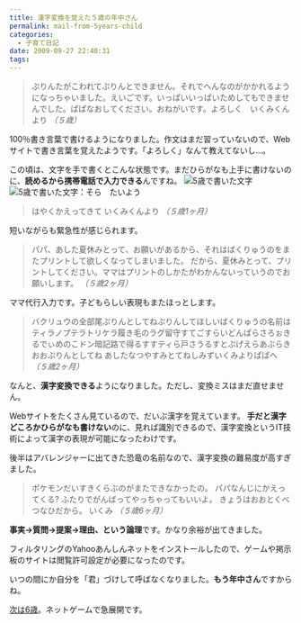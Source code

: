 ```yaml
---
title: 漢字変換を覚えた５歳の年中さん
permalink: mail-from-5years-child
categories:
  - 子育て日記
date: 2009-09-27 22:40:31
tags:
---
```


> ぷりんたがこわれてぷりんとできません。それでへんなのがかかれるようになっちゃいました。えいごです。いっぱいいっぱいためしてもできませんでした。ぱぱなおしてください。おねがいです。よろしく　いくみくんより
_（５歳）_

100％書き言葉で書けるようになりました。作文はまだ習っていないので、Webサイトで書き言葉を覚えたようです。「よろしく」なんて教えてないし...。

この頃は、文字を手で書くとこんな状態です。まだひらがなも上手に書けないのに、**読めるから携帯電話で入力できる**んですね。
![5歳で書いた文字](/images/ia-kid/20050521-5sai-moji.png)
![5歳で書いた文字：そら　たいよう](/images/ia-kid/20050603-5sai-moji.png)

> はやくかえってきて
> いくみくんより
_（５歳1ヶ月）_

短いながらも緊急性が感じられます。

> パパ、あした夏休みとって、お願いがあるから、それはばくりゅうのをまたプリントして欲しくなってしまいました。
> だから、夏休みとって、プリントしてください。ママはプリントのしかたがわかんないっていうのでお願いします。
_（５歳2ヶ月）_

ママ代行入力です。子どもらしい表現もまたほっとします。

> バクリュウの全部尾ぷりんとしてねぷりんしてほしいばくりゅうの名前はティラノプテラトリケラ履き毛のラグ留守すてごすらいどんぱらさろぉきるでぃめのこドン暗記路で得るすすティら戸さうるすとぷげえらあぶらきおおぷりんとしてね
> あしたなつやすみとてねしみずいくみよりぱぱへ
_（５歳2ヶ月）_

なんと、**漢字変換できる**ようになりました。ただし、変換ミスはまだ直せません。

Webサイトをたくさん見ているので、だいぶ漢字を覚えています。
**手だと漢字どころかひらがなも書けない**のに、見れば識別できるので、漢字変換というIT技術によって漢字の表現が可能になったわけです。

後半はアバレンジャーに出てきた恐竜の名前なので、漢字変換の難易度が高すぎました。

> ポケモンだいすきくらぶのがまたできなかったの。
> パパなんじにかえってくる?
> ふたりでがんばってやっちゃってもいいよ。
> きょうはおおとくべつなひだから。
> いくみ
_（５歳6ヶ月）_

**事実→質問→提案→理由、という論理**です。かなり余裕が出てきました。

フィルタリングのYahooあんしんネットをインストールしたので、ゲームや掲示板のサイトは閲覧許可設定が必要になったのです。

いつの間にか自分を「君」づけして呼ばなくなりました。**もう年中さん**ですからね。

[次は6歳](../mail-from-6years-child/)。ネットゲームで急展開です。